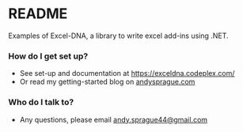 # README #

Examples of Excel-DNA, a library to write excel add-ins using .NET.

### How do I get set up? ###

* See set-up and documentation at https://exceldna.codeplex.com/
* Or read my getting-started blog on [andysprague.com](andysprague.com)

### Who do I talk to? ###

* Any questions, please email andy.sprague44@gmail.com